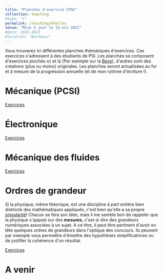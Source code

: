 ```yaml
---
title: "Planches d'exercice CPGE"
collection: teaching
#type: "C"
permalink: /teaching/kholles
venue: "Mise à jour le 13-oct-2022"
#date: 2022-2023
#location: "Bordeaux"
---
```


Vous trouverez ici différentes planches thématiques d'exercices. Ces exercices s'adressent à des étudiants de PSI. 
Les planches se composent d'exercices piochés ici et là (Par exemple sur la [Beos](https://beos.prepas.org/)), 
d'autres sont des créations (plus ou moins) originales. Les planches seront actualisées au fur et à mesure de la progression annuelle (et de mon rythme d'écriture !).

Mécanique (PCSI)
======
[Exercices](http://ludovic-brivady.github.io/files/planche_meca.pdf)

Électronique
======
[Exercices](http://ludovic-brivady.github.io/files/planche_elec.pdf)

Mécanique des fluides
======
[Exercices](http://ludovic-brivady.github.io/files/planche_mf.pdf)

Ordres de grandeur
======
Si la physique, même théorique, est une discipline à part entière bien distincte des mathématiques appliqués, 
c'est bien qu'elle a sa propre [singularité](https://fr.wikipedia.org/wiki/Singularit%C3%A9_gravitationnelle)! Chacun se fera son idée,
mais il me semble bon de rappeler que la physique s'appuie sur des **mesures**, c'est-à-dire des grandeurs numériques associées à un sujet. A ce titre,
il peut être pertinent d'avoir en tête quelques ordres de grandeurs dans l'optique des concours. Ils peuvent par exemple vous permettre d'émettre des hypothèses 
simplificatrices ou de justifier la cohérence d'un résultat.

[Exercices](http://ludovic-brivady.github.io/files/planche_odg.pdf)

A venir
======

